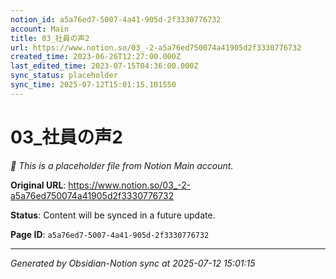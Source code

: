 ```yaml
---
notion_id: a5a76ed7-5007-4a41-905d-2f3330776732
account: Main
title: 03_社員の声2
url: https://www.notion.so/03_-2-a5a76ed750074a41905d2f3330776732
created_time: 2023-06-26T12:27:00.000Z
last_edited_time: 2023-07-15T04:36:00.000Z
sync_status: placeholder
sync_time: 2025-07-12T15:01:15.101550
---
```


# 03_社員の声2

*🔄 This is a placeholder file from Notion Main account.*

**Original URL**: https://www.notion.so/03_-2-a5a76ed750074a41905d2f3330776732

**Status**: Content will be synced in a future update.

**Page ID**: `a5a76ed7-5007-4a41-905d-2f3330776732`

---

*Generated by Obsidian-Notion sync at 2025-07-12 15:01:15*

